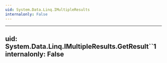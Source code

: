 ```yaml
---
uid: System.Data.Linq.IMultipleResults
internalonly: False
---
```


---
uid: System.Data.Linq.IMultipleResults.GetResult``1
internalonly: False
---
